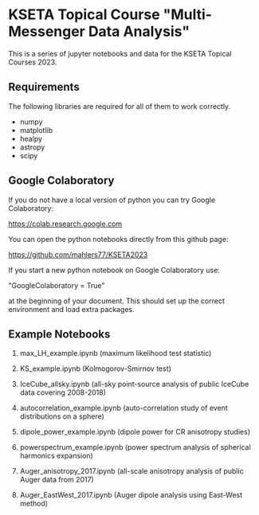 # KSETA Topical Course "Multi-Messenger Data Analysis"

This is a series of jupyter notebooks and data for the KSETA Topical Courses 2023.

## Requirements

The following libraries are required for all of them to work correctly.

- numpy
- matplotlib
- healpy
- astropy
- scipy 

## Google Colaboratory

If you do not have a local version of python you can try Google Colaboratory:

https://colab.research.google.com

You can open the python notebooks directly from this github page: 

https://github.com/mahlers77/KSETA2023

If you start a new python notebook on Google Colaboratory use:

"GoogleColaboratory = True"

at the beginning of your document. This should set up the correct environment and load extra packages.

## Example Notebooks

1) max_LH_example.ipynb (maximum likelihood test statistic)

2) KS_example.ipynb (Kolmogorov-Smirnov test)

3) IceCube_allsky.ipynb (all-sky point-source analysis of public IceCube data covering 2008-2018)

4) autocorrelation_example.ipynb (auto-correlation study of event distributions on a sphere)

5) dipole_power_example.ipynb (dipole power for CR anisotropy studies)

6) powerspectrum_example.ipynb (power spectrum analysis of spherical harmonics expansion)

7) Auger_anisotropy_2017.ipynb (all-scale anisotropy analysis of public Auger data from 2017)

8) Auger_EastWest_2017.ipynb (Auger dipole analysis using East-West method)

